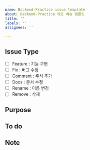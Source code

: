 ```yaml
---
name: Backend-Practice issue template
about: Backend-Practice 레포 이슈 템플릿
title: ''
labels: ''
assignees: ''

---
```


## Issue Type
- [ ] Feature : 기능 구현
- [ ] Fix : 버그 수정
- [ ] Comment : 주석 추가
- [ ] Docs : 문서 수정
- [ ] Rename : 이름 변경
- [ ] Remove : 삭제

## Purpose
>

## To do
>

## Note
